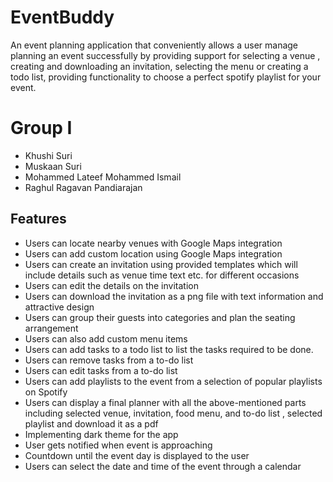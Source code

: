 # EventBuddy

An event planning application that conveniently allows a user manage planning an event successfully by providing support for selecting a venue , creating and downloading an invitation, selecting the menu or creating a todo list, providing functionality to choose a perfect spotify playlist for your event.

# Group I

- Khushi Suri<br>
- Muskaan Suri<br>
- Mohammed Lateef Mohammed Ismail<br>
- Raghul Ragavan Pandiarajan

## Features 

- Users can locate nearby venues with Google Maps integration<br>
- Users can add custom location using Google Maps integration<br>
- Users can create an invitation using provided templates which will include details such as venue time text etc. for different occasions<br>
- Users can edit the details on the invitation<br>
- Users can download the invitation as a png file with text information and attractive design<br>
- Users can group their guests into categories and plan the seating arrangement<br>
- Users can also add custom menu items<br>
- Users can add tasks to a todo list to list the tasks required to be done.
- Users can remove tasks from a to-do list<br>
- Users can edit tasks from a to-do list<br>
- Users can add playlists to the event from a selection of popular playlists on Spotify<br>
- Users can display a final planner with all the above-mentioned parts including selected venue, invitation, food menu, and to-do list , selected playlist and download it as a pdf<br>
- Implementing dark theme for the app<br>
- User gets notified when event is approaching<br>
- Countdown until the event day is displayed to the user<br>
- Users can select the date and time of the event through a calendar